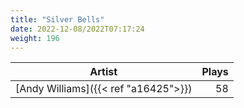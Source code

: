 ```yaml
---
title: "Silver Bells"
date: 2022-12-08/2022T07:17:24
weight: 196
---
```




 Artist | Plays 
----- | -----:
[Andy Williams]({{< ref "a16425">}}) | 58
